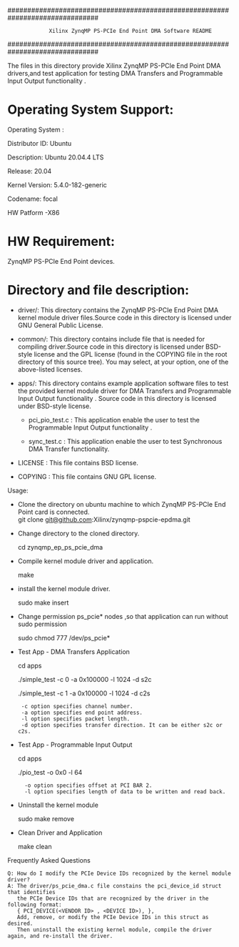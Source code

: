 ###############################################################################

                 Xilinx ZynqMP PS-PCIe End Point DMA Software README

###############################################################################

The files in this directory provide Xilinx ZynqMP PS-PCIe End Point DMA drivers,and test application for testing  DMA Transfers and Programmable Input Output functionality .

Operating System Support:
=========================
Operating System :

Distributor ID:	Ubuntu

Description:	Ubuntu 20.04.4 LTS

Release:	20.04

Kernel Version: 5.4.0-182-generic

Codename:	focal 

HW Patform -X86




HW Requirement:
===============
ZynqMP PS-PCIe End Point devices.


Directory and file description:
===============================
 - driver/: This directory contains the ZynqMP PS-PCIe End Point DMA kernel module
       driver files.Source code in this directory is licensed under GNU General Public License.

 - common/: This directory contains  include file that is needed for
	compiling driver.Source code in this directory is licensed under BSD-style license and the GPL license (found in the COPYING file in the root directory of this source tree).
        You may select, at your option, one of the above-listed licenses.

 - apps/: This directory contains example application software  files to test the
	provided kernel module driver for DMA Transfers and Programmable Input Output functionality .
         Source code in this directory is licensed under BSD-style license.
	

	 - pci_pio_test.c :
		 This application enable the user to test the Programmable Input Output functionality .
	
	 - sync_test.c :
	 This application enable the user to test Synchronous DMA Transfer functionality. 
	 
 - LICENSE : This file contains BSD license.																	

 - COPYING : This file contains GNU GPL license.			 

Usage:																				

		
 - Clone the directory on ubuntu machine to which ZynqMP PS-PCIe End Point card is connected.												      
			git clone git@github.com:Xilinx/zynqmp-pspcie-epdma.git
	
 - Change directory to the cloned directory.																	
 	
	cd zynqmp_ep_ps_pcie_dma
 - Compile  kernel module driver and application.																

	make
 - install the kernel module driver.

													
	sudo make insert
 
- Change permission ps_pcie* nodes ,so that application can run without sudo permission

	sudo chmod 777 /dev/ps_pcie*	
 - Test App - DMA Transfers Application

	cd apps

	./simple_test -c 0 -a 0x100000 -l 1024 -d s2c

	./simple_test -c 1 -a 0x100000 -l 1024 -d c2s

		-c option specifies channel number.
		-a option specifies end point address.
		-l option specifies packet length.
		-d option specifies transfer direction. It can be either s2c or c2s.

- Test App - Programmable Input Output

	cd apps

	./pio_test -o 0x0 -l 64	

		-o option specifies offset at PCI BAR 2.
		-l option specifies length of data to be written and read back.

- Uninstall the kernel module

	sudo make remove 



- Clean Driver and Application

	make clean


Frequently Asked Questions                                                                                                                                                             

				
	Q: How do I modify the PCIe Device IDs recognized by the kernel module driver?												
	A: The driver/ps_pcie_dma.c file constains the pci_device_id struct that identifies												
	   the PCIe Device IDs that are recognized by the driver in the following format:												
	   { PCI_DEVICE(<VENDOR ID> , <DEVICE ID>), },																	
	   Add, remove, or modify the PCIe Device IDs in this struct as desired. 													
	   Then uninstall the existing kernel module, compile the driver again, and re-install the driver.
